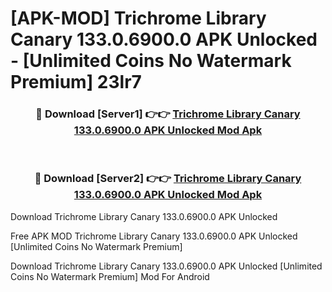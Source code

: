 # [APK-MOD] Trichrome Library Canary 133.0.6900.0 APK Unlocked - [Unlimited Coins No Watermark Premium] 23lr7



<div align="center">
<h3>🔴 Download [Server1] 👉👉 <a href="https://momento.my/?title=Trichrome_Library_Canary_133.0.6900.0_APK_Unlocked">Trichrome Library Canary 133.0.6900.0 APK Unlocked Mod Apk</a></h3><br>

<h3>🔴 Download [Server2] 👉👉 <a href="https://momento.my/?title=Trichrome_Library_Canary_133.0.6900.0_APK_Unlocked">Trichrome Library Canary 133.0.6900.0 APK Unlocked Mod Apk</a></h3>
</div>



Download Trichrome Library Canary 133.0.6900.0 APK Unlocked 

Free APK MOD Trichrome Library Canary 133.0.6900.0 APK Unlocked [Unlimited Coins No Watermark Premium]

Download Trichrome Library Canary 133.0.6900.0 APK Unlocked [Unlimited Coins No Watermark Premium] Mod For Android
